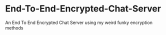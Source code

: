 # End-To-End-Encrypted-Chat-Server
An End To End Encrypted Chat Server using my weird funky encryption methods
